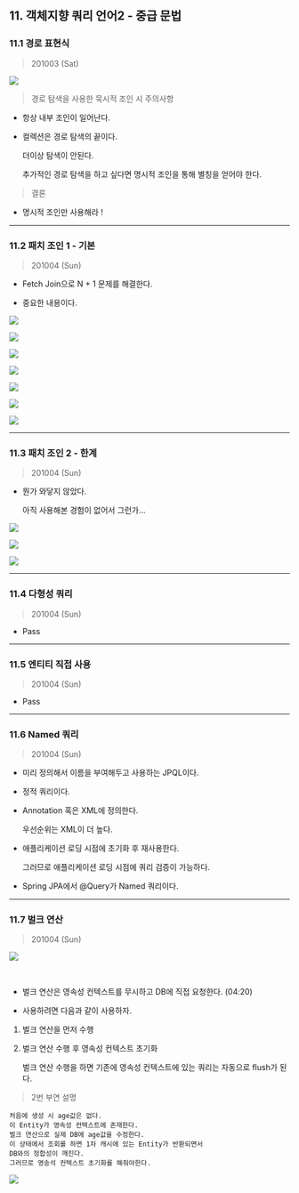 
## 11. 객체지향 쿼리 언어2 - 중급 문법

### 11.1 경로 표현식

> 201003 (Sat)

![](./img/Chapter_11_1_1.png)

> 경로 탐색을 사용한 묵시적 조인 시 주의사항

* 항상 내부 조인이 일어난다.

* 컬렉션은 경로 탐색의 끝이다.

  더이상 탐색이 안된다.

  추가적인 경로 탐색을 하고 싶다면 명시적 조인을 통해 별칭을 얻어야 한다.

> 결론

* 명시적 조인만 사용해라 !


---


### 11.2 패치 조인 1 - 기본

> 201004 (Sun)

* Fetch Join으로 N + 1 문제를 해결한다.

* 중요한 내용이다.

![](./img/Chapter_11_2_1.png)

![](./img/Chapter_11_2_2.png)

![](./img/Chapter_11_2_3.png)

![](./img/Chapter_11_2_4.png)

![](./img/Chapter_11_2_5.png)

![](./img/Chapter_11_2_6.png)

![](./img/Chapter_11_2_7.png)

---

### 11.3 패치 조인 2 - 한계

> 201004 (Sun)

* 뭔가 와닿지 않았다.

  아직 사용해본 경험이 없어서 그런가...

![](./img/Chapter_11_3_1.png)

![](./img/Chapter_11_3_2.png)

![](./img/Chapter_11_3_3.png)

---

### 11.4 다형성 쿼리

> 201004 (Sun)

* Pass 

---

### 11.5 엔티티 직접 사용

> 201004 (Sun)

* Pass 

---

### 11.6 Named 쿼리

> 201004 (Sun)

* 미리 정의해서 이름을 부여해두고 사용하는 JPQL이다.

* 정적 쿼리이다.

* Annotation 혹은 XML에 정의한다.

  우선순위는 XML이 더 높다.

* 애플리케이션 로딩 시점에 초기화 후 재사용한다.
 
  그러므로 애플리케이션 로딩 시점에 쿼리 검증이 가능하다.

* Spring JPA에서 @Query가 Named 쿼리이다.

---

### 11.7 벌크 연산

> 201004 (Sun)

![](./img/Chapter_11_7_1.png)

<br>

* 벌크 연산은 영속성 컨텍스트를 무시하고 DB에 직접 요청한다. (04:20)

* 사용하려면 다음과 같이 사용하자.

1. 벌크 연산을 먼저 수행

2. 벌크 연산 수행 후 영속성 컨텍스트 초기화

   벌크 연산 수행을 하면 기존에 영속성 컨텍스트에 있는 쿼리는 자동으로 flush가 된다.

> 2번 부연 설명

``` 
처음에 생성 시 age값은 없다.
이 Entity가 영속성 컨텍스트에 존재한다.
벌크 연산으로 실제 DB에 age값을 수정한다.
이 상태에서 조회를 하면 1차 캐시에 있는 Entity가 반환되면서 
DB와의 정합성이 깨진다.
그러므로 영송석 컨텍스트 초기화를 해줘야한다.
```


![](./img/Chapter_11_7_2.png)